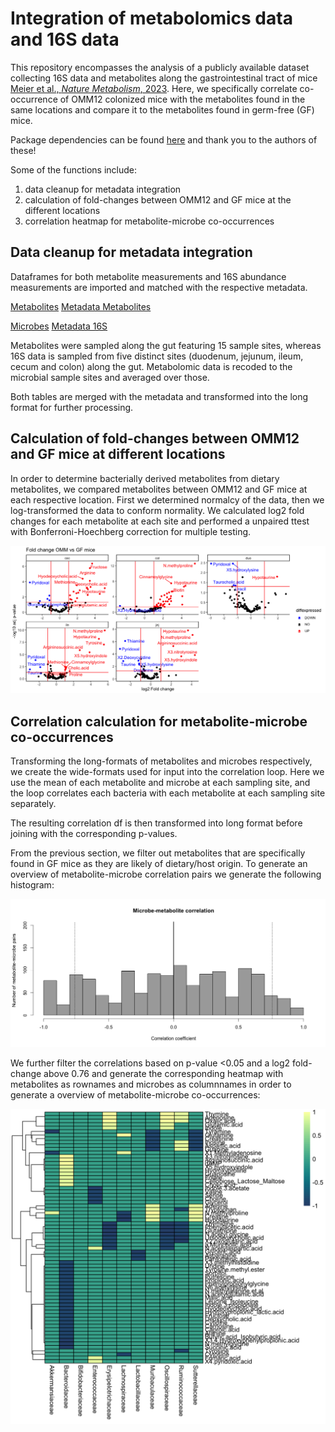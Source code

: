# Integration of metabolomics data and 16S data

This repository encompasses the analysis of a publicly available dataset collecting 16S data and metabolites along the gastrointestinal tract of mice [Meier et al., *Nature Metabolism*, 2023](https://www.nature.com/articles/s42255-023-00802-1). Here, we specifically correlate co-occurrence of OMM12 colonized mice with the metabolites found in the same locations and compare it to the metabolites found in germ-free (GF) mice.

Package dependencies can be found [here](R/gutPackages.R) and thank you to the authors of these!

Some of the functions include:

1. data cleanup for metadata integration
2. calculation of fold-changes between OMM12 and GF mice at the different locations
3. correlation heatmap for metabolite-microbe co-occurrences

## Data cleanup for metadata integration

Dataframes for both metabolite measurements and 16S abundance measurements are imported and matched with the respective metadata. 

[Metabolites](examples/intdata_all.csv)     [Metadata Metabolites](examples/meta_metabolites.csv)

[Microbes](examples/rarefied_OTU_table_RA_Family.csv)   [Metadata 16S](examples/metadata_16S.csv)

Metabolites were sampled along the gut featuring 15 sample sites, whereas 16S data is sampled from five distinct sites (duodenum, jejunum, ileum, cecum and colon) along the gut. Metabolomic data is recoded to the microbial sample sites and averaged over those.

Both tables are merged with the metadata and transformed into the long format for further processing.


## Calculation of fold-changes between OMM12 and GF mice at different locations

In order to determine bacterially derived metabolites from dietary metabolites, we compared metabolites between OMM12 and GF mice at each respective location. First we determined normalcy of the data, then we log-transformed the data to conform normality. We calculated log2 fold changes for each metabolite at each site and performed a unpaired ttest with Bonferroni-Hoechberg correction for multiple testing. 


![foldchanges](examples/foldchangeGF_OMM.png)

## Correlation calculation for metabolite-microbe co-occurrences

Transforming the long-formats of metabolites and microbes respectively, we create the wide-formats used for input into the correlation loop. Here we use the mean of each metabolite and microbe at each sampling site, and the loop correlates each bacteria with each metabolite at each sampling site separately. 

The resulting correlation df is then transformed into long format before joining with the corresponding p-values. 

From the previous section, we filter out metabolites that are specifically found in GF mice as they are likely of dietary/host origin. To generate an overview of metabolite-microbe correlation pairs we generate the following histogram:

![correlations_histo](examples/correlation_histogram.png)

We further filter the correlations based on p-value <0.05 and a log2 fold-change above 0.76 and generate the corresponding heatmap with metabolites as rownames and microbes as columnnames in order to generate a overview of metabolite-microbe co-occurrences:

![heatmap](examples/correlation_heatmap.png)


